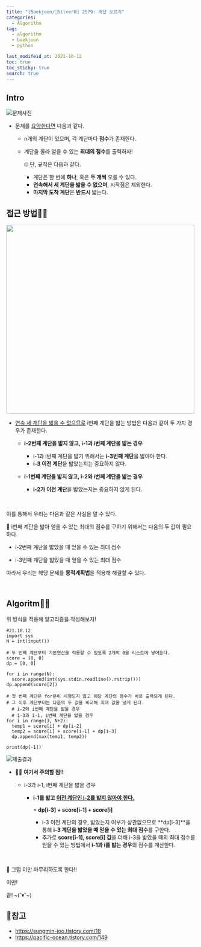 ```yaml
---
title: "[Baekjoon/🥈SilverⅢ] 2579: 계단 오르기"
categories:
  - Algorithm
tag:
  - algorithm
  - baekjoon
  - python

last_modifeid_at: 2021-10-12
toc: true
toc_sticky: true
search: true
---
```

## Intro
![문제사진](https://ifh.cc/g/7eQ1Pc.jpg)


* 문제를 <u>요약한다면</u> 다음과 같다.

  * n개의 계단이 있으며, 각 계단마다 **점수**가 존재한다.
  * 계단을 올라 얻을 수 있는 **최대의 점수**를 출력하자! 

    🙄 단, 규칙은 다음과 같다.
    * 계단은 한 번에 **하나**, 혹은 **두 개씩** 오를 수 있다.
    * **연속해서 세 계단을 밟을 수 없으며**, 시작점은 제외한다.
    * **마지막 도착 계단**은 **반드시** 밟는다.
 

## 접근 방법🙋‍♀️
<Image src = "https://ifh.cc/g/1zJXWb.jpg" width = 500 height = 500 ></Image>

* <u>연속 세 계단을 밟을 수 없으므로</u> i번째 계단을 밟는 방법은 다음과 같이 두 가지 경우가 존재한다.

  * **i-2번째 계단을 밟지 않고, i-1과 i번째 계단을 밟는 경우**

    * i-1과 i번째 계단을 밟기 위해서는 **i-3번째 계단**을 밟아야 한다.
    * **i-3 이전 계단**을 밟았는지는 중요하지 않다.

  * **i-1번째 계단을 밟지 않고, i-2와 i번째 계단을 밟는 경우**

    * **i-2가 이전 계단**을 밟았는지는 중요하지 않게 된다.

<br>

이를 통해서 우리는 다음과 같은 사실을 알 수 있다.

👩 i번째 계단을 밟아 얻을 수 있는 최대의 점수를 구하기 위해서는 다음의 두 값이 필요하다.
  * i-2번째 계단을 밟았을 때 얻을 수 있는 최대 점수

  * i-3번째 계단을 밟았을 때 얻을 수 있는 최대 점수

따라서 우리는 해당 문제를 **동적계획법**을 적용해 해결할 수 있다.

<br>


## Algoritm👩‍💻

위 방식을 적용해 알고리즘을 작성해보자!


```
#21.10.12
import sys
N = int(input())

# 두 번째 계단부터 기본연산을 적용할 수 있도록 2개의 0을 리스트에 넣어둔다.
score = [0, 0]
dp = [0, 0]

for i in range(N):
  score.append(int(sys.stdin.readline().rstrip()))
dp.append(score[2])

# 첫 번째 계단은 for문이 시행되지 않고 해당 계단의 점수가 바로 출력되게 된다.
# 그 이후 계단부터는 다음의 두 값을 비교해 최대 값을 넣게 된다.
  # i-2와 i번째 계단을 밟을 경우
  # i-3과 i-1, i번째 계단을 밟을 경우
for i in range(3, N+2):
  temp1 = score[i] + dp[i-2]
  temp2 = score[i] + score[i-1] + dp[i-3]
  dp.append(max(temp1, temp2))

print(dp[-1])
```

  ![제출결과](https://ifh.cc/g/cnt28s.png)

* 🙋‍♀️ **여기서 주의할 점!!**

  * i-3과 i-1, i번째 계단을 밟을 경우
    * **i-1를 밟고 <u>이전 계단인 i-2를 밟지 않아야 한다.</u>**

      = **dp[i-3] + score[i-1] + score[i]**
      * i-3 이전 계단의 경우, 밟았는지 여부가 상관없으므로 **dp[i-3]**을 통해 **i-3 계단을 밟았을 때 얻을 수 있는 최대 점수**를 구한다.
      * 추가로 **score[i-1], score[i] 값**을 더해 i-3을 밟았을 때의 최대 점수를 얻을 수 있는 방법에서 **i-1과 i를 밟는 경우**의 점수를 계산한다.



<br>

👩 그럼 이만 마무리하도록 한다!!

이만!

끝! ~(˘▾˘~)

## 📃참고

* https://sungmin-joo.tistory.com/18
* https://pacific-ocean.tistory.com/149